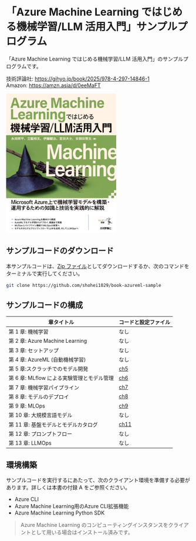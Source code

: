 # 「Azure Machine Learning ではじめる機械学習/LLM 活用入門」サンプルプログラム

「Azure Machine Learning ではじめる機械学習/LLM 活用入門」のサンプルプログラムです。

技術評論社: https://gihyo.jp/book/2025/978-4-297-14846-1 <br/>
Amazon: https://amzn.asia/d/0eeMaFT

<img src="./book_cover.png" width="300" />

## サンプルコードのダウンロード

本サンプルコードは、[Zip ファイル](https://github.com/shohei1029/book-azureml-sample/archive/refs/heads/main.zip)としてダウンロードするか、次のコマンドをターミナルで実行してください。

```bash
git clone https://github.com/shohei1029/book-azureml-sample
```

## サンプルコードの構成

| 章タイトル                                 | コードと設定ファイル |
| ------------------------------------------ | -------------------- |
| 第 1 章: 機械学習                          | なし                  |
| 第 2 章: Azure Machine Learning            | なし                  |
| 第 3 章: セットアップ                      | なし                  |
| 第 4 章: AzureML (自動機械学習)            | なし                  |
| 第 5 章:スクラッチでのモデル開発           | [ch5](./ch5)       |
| 第 6 章: MLflow による実験管理とモデル管理 | [ch6](./ch6)       |
| 第 7 章: 機械学習パイプライン              | [ch7](./ch7)       |
| 第 8 章: モデルのデプロイ                  | [ch8](./ch8)       |
| 第 9 章: MLOps                             | [ch9](./ch9)       |
| 第 10 章: 大規模言語モデル                 | なし                  |
| 第 11 章: 基盤モデルとモデルカタログ       | [ch11](./ch11)     |
| 第 12 章: プロンプトフロー                 | なし                  |
| 第 13 章: LLMOps                           | なし                  |

## 環境構築
サンプルコードを実行するにあたって、次のクライアント環境を準備する必要があります。詳しくは本書の付録 A をご参照ください。

* Azure CLI
* Azure Machine Learning用のAzure CLI拡張機能
* Azure Machine Learning Python SDK

> Azure Machine Learning のコンピューティングインスタンスをクライアントとして用いる場合はインストール済みです。


